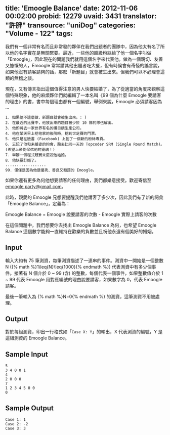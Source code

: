 title: 'Emoogle Balance'
date: 2012-11-06 00:02:00
probid: 12279
uvaid: 3431
translator: "許胖"
transource: "uniDog"
categories: "Volume - 122"
tags:
---

我們有一個非常有名而且非常發的夥伴在我們出題者的團隊中，因為他太有名了所以他的名字實在是無關緊要。最近，一些他的超級粉絲給了他一個名字叫做「Emoogle」，因此現在的問題我們就用這個名字來代表他。做為一個親切、友善又慷慨的人，Emoogle 常常請其他出題者吃大餐，但有時候會有奇怪的謠言說，如果他沒有請客請夠的話，那麼「新題目」就會被生出來。但我們可以不必理會這類的無稽之談。

現在，又有傳言指出這個值得注意的男人快要結婚了，為了從適當的角度來觀察這個特殊現象，他的麻煩夥伴們就編輯了一本名叫《99 個為什麼 Emoogle 要請客的理由》的書，書中每個理由都有一個編號，舉例來說，Emoogle 必須請客因為 ...

	1. 如果他不這麼做，新題目就會被生出來。: )
	2. 在最近的比賽中，他放出來的題目被少於 10 隊的隊伍解出。
	3. 他即將去一家世界有名的護目鏡生產公司。
	4. 他在某天早上挖他家的後院時，挖到世足賽的門票。
	5. 他只是在臉書 (Facebook) 上創了一個新的粉絲專頁。
	6. 忘記了他和未婚妻的約會，跑去比同一天的 Topcoder SRM (Single Round Match)。(希望上帝能保佑他的靈魂！)
	7. 舉辦一個程式競賽來慶祝他結婚。
	8. 他快要訂婚了。
	..................
	99. 僅僅是因為他是優秀、善良又和藹的 Emoogle。

如果你還有更多為何他想要請客的任何理由，我們都樂意接受。歡迎寄信至 emoogle.party@gmail.com。

此時，親愛的 Emoogle 兄想要提醒我們他請客了多少次，因此我們有了新的詞彙「Emoogle Balance」，定義為：

Emoogle Balance = Emoogle 說要請客的次數 - Emoogle 實際上請客的次數

在這個問題中，我們想要你去找出 Emoogle Balance 為何，也希望 Emoogle Balance 這個數字能夠一直維持在歡樂的負數並且祝他永遠有個美好的婚姻。

<!-- more -->

## Input ##

輸入大約有 75 筆測資，每筆測資描述了一連串的事件。測資中一開始是一個整數 N ({% math %}1\leq{N}\leq{1000}{% endmath %}) 代表測資中有多少個事件。接著有 N 個介於 0 ~ 99 (含) 的整數，每個代表一個事件，如果整數值介於 1 ~ 99 代表 Emoogle 用對應編號的理由說要請客，如果數字為 0，代表 Emoogle 請客。

最後一筆輸入為 {% math %}N=0{% endmath %} 的測資，這筆測資不用被處理。

## Output ##

對於每組測資，印出一行格式如「`Case X: Y`」的輸出，X 代表測資的編號，Y 是這組測資的 Emoogle Balance。

## Sample Input ##

	5
	3 4 0 0 1
	4
	2 0 0 0
	7
	1 2 3 4 5 0 0
	0

## Sample Output ##

	Case 1: 1
	Case 2: -2
	Case 3: 3